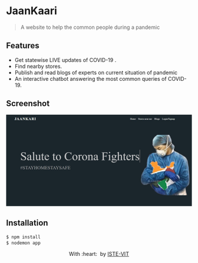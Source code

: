 # JaanKaari
> <Subtitle>
> A website to help the common people during a pandemic

## Features
- Get statewise LIVE updates of COVID-19 . 
- Find nearby stores.
- Publish and read blogs of experts on current situation of pandemic
- An interactive chatbot answering the most common queries of COVID-19.

## Screenshot
<img src="https://github.com/ISTE-VIT/JaanKaari/blob/master/roots/assets/img/index.jpg" alt="Project Screenshots">

## Installation
```
$ npm install
$ nodemon app
```

<p align="center">
	With :heart: &nbsp;by <a href="https://istevit.in/" target="_blank">ISTE-VIT</a>
</p>
